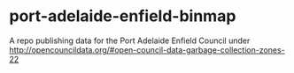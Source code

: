 # port-adelaide-enfield-binmap
A repo publishing data for the Port Adelaide Enfield Council under http://opencouncildata.org/#open-council-data-garbage-collection-zones-22

